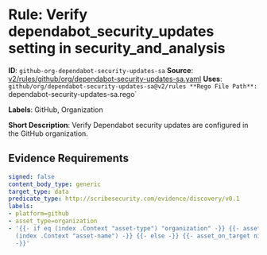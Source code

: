 # Rule: Verify dependabot_security_updates setting in security_and_analysis

**ID**: `github-org-dependabot-security-updates-sa`
**Source**: [v2/rules/github/org/dependabot-security-updates-sa.yaml](https://github.com/scribe-public/sample-policies/v2/rules/github/org/dependabot-security-updates-sa.yaml)
**Uses**: `github/org/dependabot-security-updates-sa@v2/rules
**Rego File Path**: `dependabot-security-updates-sa.rego`

**Labels**: GitHub, Organization

**Short Description**: Verify Dependabot security updates are configured in the GitHub organization.

## Evidence Requirements

```yaml
signed: false
content_body_type: generic
target_type: data
predicate_type: http://scribesecurity.com/evidence/discovery/v0.1
labels:
- platform=github
- asset_type=organization
- '{{- if eq (index .Context "asset-type") "organization" -}} {{- asset_on_target
  (index .Context "asset-name") -}} {{- else -}} {{- asset_on_target nil -}} {{- end
  -}}'
```
